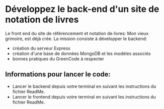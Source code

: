 # Développez le back-end d'un site de notation de livres

Le front end du site de référencement et notation de livres: Mon vieux grimoire, est déjà crée.
La mission consiste à développer le backend: 
- création du serveur Express
- création d'une base de données MongoDB et les modèles associés
- bonnes pratiques du GreenCode à respecter

## Informations pour lancer le code:

 - Lancer le backend depuis votre terminal en suivant les instructions du fichier ReadMe.
 - Lancer le frontend depuis votre terminal en suivant les instructions du fichier ReadMe.
